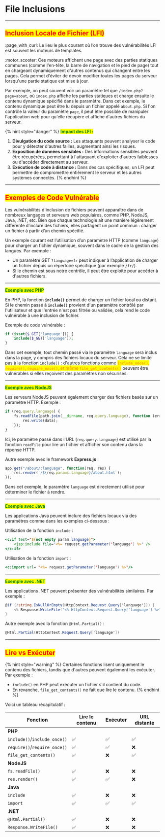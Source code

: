 # File Inclusions

***

## <mark style="color:red;">**Inclusion Locale de Fichier (LFI)**</mark>

:page\_with\_curl: Le lieu le plus courant où l’on trouve des vulnérabilités LFI est souvent les moteurs de templates.&#x20;

:motor\_scooter: Ces moteurs affichent une page avec des parties statiques communes (comme l'en-tête, la barre de navigation et le pied de page) tout en chargeant dynamiquement d'autres contenus qui changent entre les pages. Cela permet d'éviter de devoir modifier toutes les pages du serveur lorsqu'une partie statique est mise à jour.

Par exemple, on peut souvent voir un paramètre tel que `/index.php?page=about`, où `index.php` affiche les parties statiques et charge ensuite le contenu dynamique spécifié dans le paramètre. Dans cet exemple, le contenu dynamique peut être lu depuis un fichier appelé `about.php`. Si l'on contrôle la valeur du paramètre `page`, il peut être possible de manipuler l'application web pour qu'elle récupère et affiche d'autres fichiers du serveur.

{% hint style="danger" %}
<mark style="color:green;">**Impact des LFI :**</mark>

1. **Divulgation du code source :** Les attaquants peuvent analyser le code pour y détecter d'autres failles, augmentant ainsi les risques.
2. **Exposition de données sensibles :** Des informations sensibles peuvent être récupérées, permettant à l'attaquant d'exploiter d'autres faiblesses ou d'accéder directement au serveur.
3. **Exécution de code à distance :** Dans des cas spécifiques, un LFI peut permettre de compromettre entièrement le serveur et les autres systèmes connectés.
{% endhint %}

***

## <mark style="color:red;">**Exemples de Code Vulnérable**</mark>

Les vulnérabilités d'inclusion de fichiers peuvent apparaître dans de nombreux langages et serveurs web populaires, comme PHP, NodeJS, Java, .NET, etc. Bien que chaque technologie ait une manière légèrement différente d’inclure des fichiers, elles partagent un point commun : charger un fichier à partir d’un chemin spécifié.

Un exemple courant est l’utilisation d’un paramètre HTTP (comme `language`) pour charger un fichier dynamique, souvent dans le cadre de la gestion des langues. Par exemple :

* Un paramètre GET `?language=fr` peut indiquer à l’application de charger un fichier depuis un répertoire spécifique (par exemple `/fr/`).
* Si le chemin est sous notre contrôle, il peut être exploité pour accéder à d'autres fichiers.

***

<mark style="color:green;">**Exemple avec PHP**</mark>

En PHP, la fonction **`include()`** permet de charger un fichier local ou distant. Si le chemin passé à **`include()`** provient d'un paramètre contrôlé par l'utilisateur et que l'entrée n'est pas filtrée ou validée, cela rend le code vulnérable à une inclusion de fichier.

Exemple de code vulnérable :

```php
if (isset($_GET['language'])) {
    include($_GET['language']);
}
```

Dans cet exemple, tout chemin passé via le paramètre `language` sera inclus dans la page, y compris des fichiers locaux du serveur. Cela ne se limite pas à la fonction `include()` : d'autres fonctions comme <mark style="color:orange;">**`include_once()`**</mark><mark style="color:orange;">**,**</mark><mark style="color:orange;">**&#x20;**</mark><mark style="color:orange;">**`require()`**</mark><mark style="color:orange;">**,**</mark><mark style="color:orange;">**&#x20;**</mark><mark style="color:orange;">**`require_once()`**</mark><mark style="color:orange;">**, et même**</mark><mark style="color:orange;">**&#x20;**</mark><mark style="color:orange;">**`file_get_contents()`**</mark> peuvent être vulnérables si elles reçoivent des paramètres non sécurisés.

***

<mark style="color:green;">**Exemple avec NodeJS**</mark>

Les serveurs NodeJS peuvent également charger des fichiers basés sur un paramètre HTTP. Exemple :

```javascript
if (req.query.language) {
    fs.readFile(path.join(__dirname, req.query.language), function (err, data) {
        res.write(data);
    });
}
```

Ici, le paramètre passé dans l'URL (`req.query.language`) est utilisé par la fonction `readFile` pour lire un fichier et afficher son contenu dans la réponse HTTP.

Autre exemple avec le framework **Express.js** :

```javascript
app.get("/about/:language", function(req, res) {
    res.render(`/${req.params.language}/about.html`);
});
```

Dans cet exemple, le paramètre `language` est directement utilisé pour déterminer le fichier à rendre.

***

<mark style="color:green;">**Exemple avec Java**</mark>

Les applications Java peuvent inclure des fichiers locaux via des paramètres comme dans les exemples ci-dessous :

Utilisation de la fonction `include` :

```jsp
<c:if test="${not empty param.language}">
    <jsp:include file="<%= request.getParameter('language') %>" />
</c:if>
```

Utilisation de la fonction `import` :

```jsp
<c:import url= "<%= request.getParameter('language') %>"/>
```

***

<mark style="color:green;">**Exemple avec .NET**</mark>

Les applications .NET peuvent présenter des vulnérabilités similaires. Par exemple :

```cs
@if (!string.IsNullOrEmpty(HttpContext.Request.Query['language'])) {
    <% Response.WriteFile("<% HttpContext.Request.Query['language'] %>"); %> 
}
```

Autre exemple avec la fonction `@Html.Partial()` :

```cs
@Html.Partial(HttpContext.Request.Query['language'])
```

***

## <mark style="color:red;">**Lire vs Exécuter**</mark>

{% hint style="warning" %}
Certaines fonctions lisent uniquement le contenu des fichiers, tandis que d'autres peuvent également les exécuter. Par exemple :

* `include()` en PHP peut exécuter un fichier s'il contient du code.
* En revanche, `file_get_contents()` ne fait que lire le contenu.
{% endhint %}

Voici un tableau récapitulatif :

<table data-full-width="true"><thead><tr><th>Fonction</th><th>Lire le contenu</th><th>Exécuter</th><th>URL distante</th></tr></thead><tbody><tr><td><strong>PHP</strong></td><td></td><td></td><td></td></tr><tr><td><code>include()</code>/<code>include_once()</code></td><td>✅</td><td>✅</td><td>✅</td></tr><tr><td><code>require()</code>/<code>require_once()</code></td><td>✅</td><td>✅</td><td>❌</td></tr><tr><td><code>file_get_contents()</code></td><td>✅</td><td>❌</td><td>✅</td></tr><tr><td><strong>NodeJS</strong></td><td></td><td></td><td></td></tr><tr><td><code>fs.readFile()</code></td><td>✅</td><td>❌</td><td>❌</td></tr><tr><td><code>res.render()</code></td><td>✅</td><td>✅</td><td>❌</td></tr><tr><td><strong>Java</strong></td><td></td><td></td><td></td></tr><tr><td><code>include</code></td><td>✅</td><td>❌</td><td>❌</td></tr><tr><td><code>import</code></td><td>✅</td><td>✅</td><td>✅</td></tr><tr><td><strong>.NET</strong></td><td></td><td></td><td></td></tr><tr><td><code>@Html.Partial()</code></td><td>✅</td><td>❌</td><td>❌</td></tr><tr><td><code>Response.WriteFile()</code></td><td>✅</td><td>❌</td><td>❌</td></tr></tbody></table>

